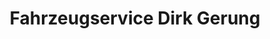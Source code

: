 ---
title: "Fahrzeugservice Dirk Gerung"
url: /bochum/fahrzeugservice-dirk-gerung/
shop: Autowerkstatt
---